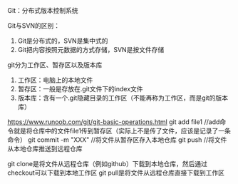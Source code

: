 Git：分布式版本控制系统

Git与SVN的区别：
1. Git是分布式的，SVN是集中式的
2. Git把内容按照元数据的方式存储，SVN是按文件存储


git分为工作区、暂存区以及版本库
1. 工作区：电脑上的本地文件
2. 暂存区：一般是存放在.git文件下的index文件
3. 版本库：含有一个.git隐藏目录的工作区（不能再称为工作区，而是git的版本库）

<https://www.runoob.com/git/git-basic-operations.html>
git add file1   //add命令就是将仓库中的文件file1传到暂存区（实际上不是传了文件，应该是记录了一条命令）
git commit -m "XXX"  //将文件从暂存区存入本地仓库
git push             //将文件从本地仓库推送到远程仓库

git clone是将文件从远程仓库（例如github）下载到本地仓库，然后通过checkout可以下载到本地工作区
git pull是将文件从远程仓库直接下载到工作区